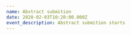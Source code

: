 ```yaml
---
name: Abstract submition
date: 2020-02-03T10:20:00.000Z
event_description: Abstract submition starts
---
```


